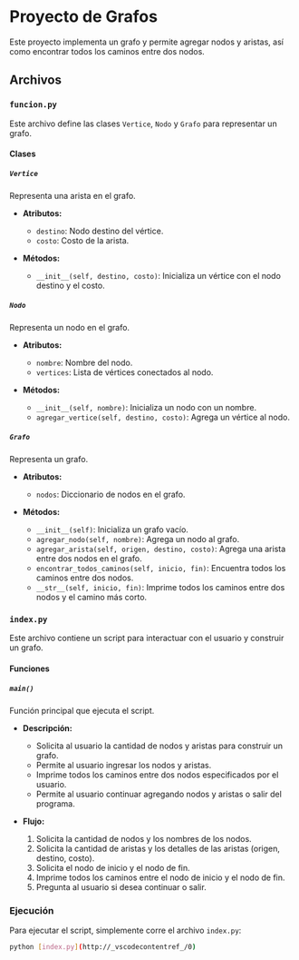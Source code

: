 # Proyecto de Grafos

Este proyecto implementa un grafo y permite agregar nodos y aristas, así como encontrar todos los caminos entre dos nodos.

## Archivos

### `funcion.py`

Este archivo define las clases `Vertice`, `Nodo` y `Grafo` para representar un grafo.

#### Clases

##### `Vertice`
Representa una arista en el grafo.

- **Atributos:**
  - `destino`: Nodo destino del vértice.
  - `costo`: Costo de la arista.

- **Métodos:**
  - `__init__(self, destino, costo)`: Inicializa un vértice con el nodo destino y el costo.

##### `Nodo`
Representa un nodo en el grafo.

- **Atributos:**
  - `nombre`: Nombre del nodo.
  - `vertices`: Lista de vértices conectados al nodo.

- **Métodos:**
  - `__init__(self, nombre)`: Inicializa un nodo con un nombre.
  - `agregar_vertice(self, destino, costo)`: Agrega un vértice al nodo.

##### `Grafo`
Representa un grafo.

- **Atributos:**
  - `nodos`: Diccionario de nodos en el grafo.

- **Métodos:**
  - `__init__(self)`: Inicializa un grafo vacío.
  - `agregar_nodo(self, nombre)`: Agrega un nodo al grafo.
  - `agregar_arista(self, origen, destino, costo)`: Agrega una arista entre dos nodos en el grafo.
  - `encontrar_todos_caminos(self, inicio, fin)`: Encuentra todos los caminos entre dos nodos.
  - `__str__(self, inicio, fin)`: Imprime todos los caminos entre dos nodos y el camino más corto.

### `index.py`

Este archivo contiene un script para interactuar con el usuario y construir un grafo.

#### Funciones

##### `main()`
Función principal que ejecuta el script.

- **Descripción:**
  - Solicita al usuario la cantidad de nodos y aristas para construir un grafo.
  - Permite al usuario ingresar los nodos y aristas.
  - Imprime todos los caminos entre dos nodos especificados por el usuario.
  - Permite al usuario continuar agregando nodos y aristas o salir del programa.

- **Flujo:**
  1. Solicita la cantidad de nodos y los nombres de los nodos.
  2. Solicita la cantidad de aristas y los detalles de las aristas (origen, destino, costo).
  3. Solicita el nodo de inicio y el nodo de fin.
  4. Imprime todos los caminos entre el nodo de inicio y el nodo de fin.
  5. Pregunta al usuario si desea continuar o salir.

### Ejecución

Para ejecutar el script, simplemente corre el archivo `index.py`:

```sh
python [index.py](http://_vscodecontentref_/0)